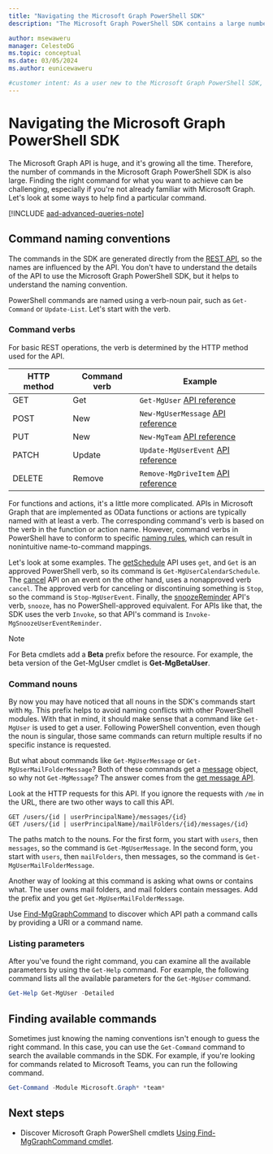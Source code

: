 ```yaml
---
title: "Navigating the Microsoft Graph PowerShell SDK"
description: "The Microsoft Graph PowerShell SDK contains a large number of commands. Learn how to find the right command for what you want to achieve."

author: msewaweru
manager: CelesteDG
ms.topic: conceptual
ms.date: 03/05/2024
ms.author: eunicewaweru

#customer intent: As a user new to the Microsoft Graph PowerShell SDK, I want to find the right command for a specific task, so that I can effectively use the SDK to interact with the Microsoft Graph API.
---
```


# Navigating the Microsoft Graph PowerShell SDK

The Microsoft Graph API is huge, and it's growing all the time. Therefore, the number of commands in the Microsoft Graph PowerShell SDK is also large. Finding the right command for what you want to achieve can be challenging, especially if you're not already familiar with Microsoft Graph. Let's look at some ways to help find a particular command.

[!INCLUDE [aad-advanced-queries-note](../includes/aad-advanced-queries-note.md)]

## Command naming conventions

The commands in the SDK are generated directly from the [REST API](/graph/api/overview?view=graph-rest-1.0&preserve-view=true), so the names are influenced by the API. You don't have to understand the details of the API to use the Microsoft Graph PowerShell SDK, but it helps to understand the naming convention.

PowerShell commands are named using a verb-noun pair, such as `Get-Command` or `Update-List`. Let's start with the verb.

### Command verbs

For basic REST operations, the verb is determined by the HTTP method used for the API.

| HTTP method | Command verb | Example |
|-------------|--------------|---|
| GET         | Get          | `Get-MgUser` [API reference](/graph/api/user-get?view=graph-rest-1.0&preserve-view=true) |
| POST        | New          | `New-MgUserMessage` [API reference](/graph/api/user-post-messages?view=graph-rest-1.0&preserve-view=true) |
| PUT         | New          | `New-MgTeam` [API reference](/graph/api/team-put-teams?view=graph-rest-1.0&preserve-view=true) |
| PATCH       | Update       | `Update-MgUserEvent` [API reference](/graph/api/event-update?view=graph-rest-1.0&preserve-view=true) |
| DELETE      | Remove       | `Remove-MgDriveItem` [API reference](/graph/api/driveitem-delete?view=graph-rest-1.0&preserve-view=true) |

For functions and actions, it's a little more complicated. APIs in Microsoft Graph that are implemented as OData functions or actions are typically named with at least a verb. The corresponding command's verb is based on the verb in the function or action name. However, command verbs in PowerShell have to conform to specific [naming rules](/powershell/scripting/developer/cmdlet/approved-verbs-for-windows-powershell-commands), which can result in nonintuitive name-to-command mappings.

Let's look at some examples. The [getSchedule](/graph/api/calendar-getschedule?view=graph-rest-1.0&preserve-view=true) API uses `get`, and `Get` is an approved PowerShell verb, so its command is `Get-MgUserCalendarSchedule`. The [cancel](/graph/api/event-cancel?view=graph-rest-beta&preserve-view=true) API on an event on the other hand, uses a nonapproved verb `cancel`. The approved verb for canceling or discontinuing something is `Stop`, so the command is `Stop-MgUserEvent`. Finally, the [snoozeReminder](/graph/api/event-snoozereminder?view=graph-rest-1.0&preserve-view=true) API's verb, `snooze`, has no PowerShell-approved equivalent. For APIs like that, the SDK uses the verb `Invoke`, so that API's command is `Invoke-MgSnoozeUserEventReminder`.

> [!NOTE]
> For Beta cmdlets add a **Beta** prefix before the resource. For example, the beta version of the Get-MgUser cmdlet is **Get-MgBetaUser**.

### Command nouns

By now you may have noticed that all nouns in the SDK's commands start with `Mg`. This prefix helps to avoid naming conflicts with other PowerShell modules. With that in mind, it should make sense that a command like `Get-MgUser` is used to get a user. Following PowerShell convention, even though the noun is singular, those same commands can return multiple results if no specific instance is requested.

But what about commands like `Get-MgUserMessage` or `Get-MgUserMailFolderMessage`? Both of these commands get a [message](/graph/api/resources/message?view=graph-rest-1.0&preserve-view=true) object, so why not `Get-MgMessage`? The answer comes from the [get message API](/graph/api/message-get?view=graph-rest-1.0&preserve-view=true).

Look at the HTTP requests for this API. If you ignore the requests with `/me` in the URL, there are two other ways to call this API.

```http
GET /users/{id | userPrincipalName}/messages/{id}
GET /users/{id | userPrincipalName}/mailFolders/{id}/messages/{id}
```

The paths match to the nouns. For the first form, you start with `users`, then `messages`, so the command is `Get-MgUserMessage`. In the second form, you start with `users`, then `mailFolders`, then messages, so the command is `Get-MgUserMailFolderMessage`.

Another way of looking at this command is asking what owns or contains what. The user owns mail folders, and mail folders contain messages. Add the prefix and you get `Get-MgUserMailFolderMessage`.

Use [Find-MgGraphCommand](find-mg-graph-command.md) to discover which API path a command calls by providing a URI or a command name.

### Listing parameters

After you've found the right command, you can examine all the available parameters by using the `Get-Help` command. For example, the following command lists all the available parameters for the `Get-MgUser` command.

```powershell
Get-Help Get-MgUser -Detailed
```

## Finding available commands

Sometimes just knowing the naming conventions isn't enough to guess the right command. In this case, you can use the `Get-Command` command to search the available commands in the SDK. For example, if you're looking for commands related to Microsoft Teams, you can run the following command.

```powershell
Get-Command -Module Microsoft.Graph* *team*
```

## Next steps

- Discover Microsoft Graph PowerShell cmdlets [Using Find-MgGraphCommand cmdlet](find-mg-graph-command.md).
